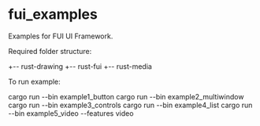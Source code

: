 # fui_examples

Examples for FUI UI Framework.

Required folder structure:

+-- rust-drawing
+-- rust-fui
+-- rust-media

To run example:

cargo run --bin example1_button
cargo run --bin example2_multiwindow
cargo run --bin example3_controls
cargo run --bin example4_list
cargo run --bin example5_video --features video

